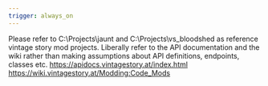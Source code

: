 ```yaml
---
trigger: always_on
---
```


Please refer to C:\Projects\jaunt and C:\Projects\vs_bloodshed as reference vintage story mod projects.
Liberally refer to the API documentation and the wiki rather than making assumptions about API definitions, endpoints, classes etc.
https://apidocs.vintagestory.at/index.html
https://wiki.vintagestory.at/Modding:Code_Mods